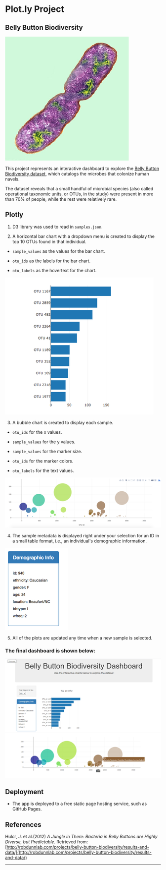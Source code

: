 # Plot.ly Project 

## Belly Button Biodiversity

![Bacteria by filterforge.com](Images/bacteria.jpg)

This project represents an interactive dashboard to explore the [Belly Button Biodiversity dataset](http://robdunnlab.com/projects/belly-button-biodiversity/), which catalogs the microbes that colonize human navels.

The dataset reveals that a small handful of microbial species (also called operational taxonomic units, or OTUs, in the study) were present in more than 70% of people, while the rest were relatively rare.

##  Plotly

1. D3 library was used to read in `samples.json`.

2. A horizontal bar chart with a dropdown menu is created to display the top 10 OTUs found in that individual.

*  `sample_values` as the values for the bar chart.

*  `otu_ids` as the labels for the bar chart.

*  `otu_labels` as the hovertext for the chart.

  ![bar Chart](Images/hw01.png)

3. A bubble chart is created to display each sample.

*  `otu_ids` for the x values.

*  `sample_values` for the y values.

*  `sample_values` for the marker size.

*  `otu_ids` for the marker colors.

*  `otu_labels` for the text values.

![Bubble Chart](Images/bubble_chart.png)

4. The sample metadata is displayed right under your selection for an ID in a small table format, i.e., an individual's demographic information.

![hw](Images/hw03.png)

5. All of the plots are updated any time when a new sample is selected.

### The final dashboard is shown below:

![webpage](Images/top.png)
![webpage](Images/bottom.png)

## Deployment

* The app is deployed to a free static page hosting service, such as GitHub Pages. 


## References

Hulcr, J. et al.(2012) _A Jungle in There: Bacteria in Belly Buttons are Highly Diverse, but Predictable_. Retrieved from: [http://robdunnlab.com/projects/belly-button-biodiversity/results-and-data/](http://robdunnlab.com/projects/belly-button-biodiversity/results-and-data/)

- - -

